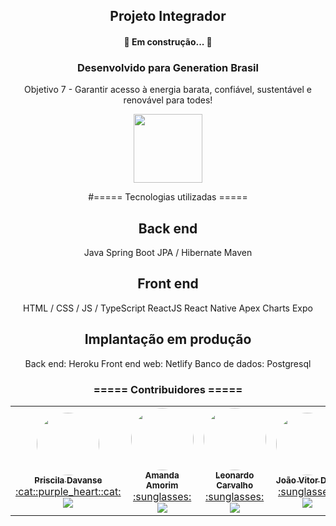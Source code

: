 <h2 align="center"> Projeto Integrador</h2>
<h4 align="center"> 
	 🚧  Em construção...  🚧
</h4>
<h3  align="center">Desenvolvido para Generation Brasil </h3>
<p align="center"> Objetivo 7 - Garantir acesso à energia barata, confiável, sustentável e renovável para todes!</p>

<div align="center">
  <a href="https://odsbrasil.gov.br/objetivo/objetivo?n=7">
    <img src="https://raw.githubusercontent.com/davansep/Projeto_Integrador/main/assets/ods7.png" width="110px">
   </a>
	
#===== Tecnologias utilizadas =====
## Back end
 Java
 Spring Boot
 JPA / Hibernate
 Maven
## Front end
 HTML / CSS / JS / TypeScript
 ReactJS
 React Native
 Apex Charts
 Expo
## Implantação em produção
 Back end: Heroku
 Front end web: Netlify
 Banco de dados: Postgresql

<h3  align="center">===== Contribuidores =====</h3>
<table>
  <tr>
    <td align="center"><a href="https://github.com/davansep"><img style="border-radius: 70%;" src="https://avatars.githubusercontent.com/u/81379748?v=4" width="100px;" alt=""/><br /><sub><b>Priscila Davanse</b></sub></a><br /><a href="https://www.linkedin.com/in/prisciladavanse/">:cat::purple_heart::cat:</br><img src="https://img.shields.io/badge/LinkedIn-0077B5?style=for-the-badge&logo=linkedin&logoColor=white"/></a></td>

<td align="center"><a href="https://github.com/amandioca"><img style="border-radius: 70%;" src="https://avatars.githubusercontent.com/u/88997158?v=4" width="100px;" alt=""/><br /><sub><b>Amanda Amorim</b></sub></a><br /><a href="https://www.linkedin.com/in/amandioca/">:sunglasses:</br><img src="https://img.shields.io/badge/LinkedIn-0077B5?style=for-the-badge&logo=linkedin&logoColor=white"/></a></td>

<td align="center"><a href="https://github.com/leonardoC23111999"><img style="border-radius: 70%;" src="https://avatars.githubusercontent.com/u/89273735?v=4" width="100px;" alt=""/><br /><sub><b>Leonardo Carvalho</b></sub></a><br /><a href="https://www.linkedin.com/in/leonardo-carvalho-gomes-178444215/">:sunglasses:</br><img src="https://img.shields.io/badge/LinkedIn-0077B5?style=for-the-badge&logo=linkedin&logoColor=white"/></a></td>

<td align="center"><a href="https://github.com/joaovitordiasdasilva"><img style="border-radius: 70%;" src="https://media-exp1.licdn.com/dms/image/C4E03AQFL6rUoZ_RlBg/profile-displayphoto-shrink_200_200/0/1624351441979?e=1637798400&v=beta&t=aqghdyV8qLx3M0sVWjnzaiZTMdLWdNEDgz1Mv3HSW8k" width="100px;" alt=""/><br /><sub><b>João Vitor Dias</b></sub></a><br /><a href="https://www.linkedin.com/in/jo%C3%A3o-vitor-66a97a210/">:sunglasses:</br><img src="https://img.shields.io/badge/LinkedIn-0077B5?style=for-the-badge&logo=linkedin&logoColor=white"/></a></td>
    
  </tr>
</table>
